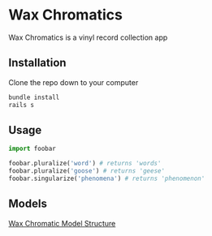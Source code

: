 # Wax Chromatics

Wax Chromatics is a vinyl record collection app

## Installation

Clone the repo down to your computer 

```bash
bundle install
rails s
```

## Usage

```python
import foobar

foobar.pluralize('word') # returns 'words'
foobar.pluralize('goose') # returns 'geese'
foobar.singularize('phenomena') # returns 'phenomenon'
```

## Models

[Wax Chromatic Model Structure](https://i.imgur.com/GQrTEV3.png)
